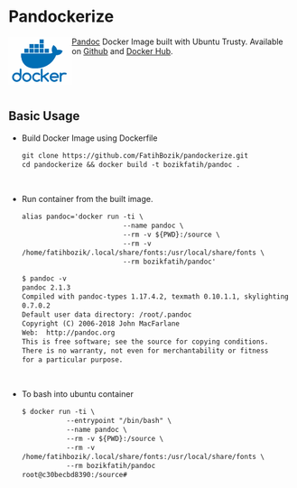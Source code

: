 # Pandockerize

<img align="left" src="./pictures/docker-logo.png" width="112">

[Pandoc](https://pandoc.org) Docker Image built with Ubuntu Trusty. Available on [Github](https://github.com/FatihBozik/pandockerize) and [Docker Hub](https://hub.docker.com/r/bozikfatih/pandoc/).

<br/></br><br/>

## Basic Usage

* Build Docker Image using Dockerfile
  ```shell
  git clone https://github.com/FatihBozik/pandockerize.git
  cd pandockerize && docker build -t bozikfatih/pandoc .
  ```
<br/>

* Run container from the built image.
  ```shell
  alias pandoc='docker run -ti \
                           --name pandoc \
                           --rm -v ${PWD}:/source \
                           --rm -v /home/fatihbozik/.local/share/fonts:/usr/local/share/fonts \
                           --rm bozikfatih/pandoc'
  ```     

  ```shell                           
  $ pandoc -v
  pandoc 2.1.3
  Compiled with pandoc-types 1.17.4.2, texmath 0.10.1.1, skylighting 0.7.0.2
  Default user data directory: /root/.pandoc
  Copyright (C) 2006-2018 John MacFarlane
  Web:  http://pandoc.org
  This is free software; see the source for copying conditions.
  There is no warranty, not even for merchantability or fitness
  for a particular purpose.
  ```
<br/>

* To bash into ubuntu container
  ```shell
  $ docker run -ti \
             --entrypoint "/bin/bash" \
             --name pandoc \
             --rm -v ${PWD}:/source \
             --rm -v /home/fatihbozik/.local/share/fonts:/usr/local/share/fonts \
             --rm bozikfatih/pandoc
  root@c30becbd8390:/source#               
  ```
